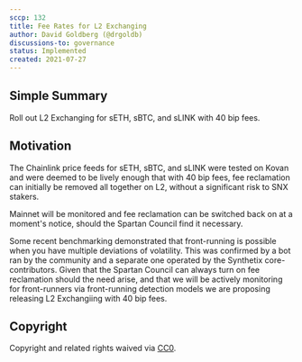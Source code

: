 ```yaml
---
sccp: 132
title: Fee Rates for L2 Exchanging
author: David Goldberg (@drgoldb)
discussions-to: governance
status: Implemented
created: 2021-07-27
---
```


## Simple Summary
<!--"If you can't explain it simply, you don't understand it well enough." Provide a simplified and layman-accessible explanation of the SCCP.-->
Roll out L2 Exchanging for sETH, sBTC, and sLINK with 40 bip fees.

## Motivation
<!--The motivation is critical for SCCPs that want to update variables within Synthetix. It should clearly explain why the existing variable is not incentive aligned. SCCP submissions without sufficient motivation may be rejected outright.-->
The Chainlink price feeds for sETH, sBTC, and sLINK were tested on Kovan and were deemed to be lively enough that with 40 bip fees, fee reclamation can initially be removed all together on L2, without a significant risk to SNX stakers.

Mainnet will be monitored and fee reclamation can be switched back on at a moment's notice, should the Spartan Council find it necessary. 

Some recent benchmarking demonstrated that front-running is possible when you have multiple deviations of volatility. This was confirmed by a bot ran by the community and a separate one operated by the Synthetix core-contributors. Given that the Spartan Council can always turn on fee reclamation should the need arise, and that we will be actively monitoring for front-runners via front-running detection models we are proposing releasing L2 Exchangiing with 40 bip fees. 

## Copyright
Copyright and related rights waived via [CC0](https://creativecommons.org/publicdomain/zero/1.0/).
